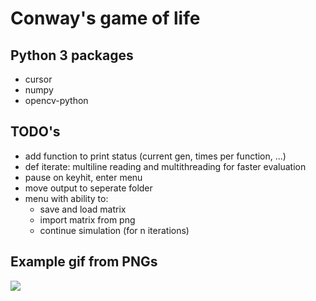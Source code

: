 # Conway's game of life

## Python 3 packages

* cursor
* numpy
* opencv-python

## TODO's

* add function to print status (current gen, times per function, ...)
* def iterate: multiline reading and multithreading for faster evaluation
* pause on keyhit, enter menu
* move output to seperate folder
* menu with ability to:
  * save and load matrix
  * import matrix from png
  * continue simulation (for n iterations)

## Example gif from PNGs
![](gol.gif)